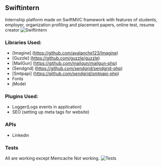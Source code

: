 ## Swiftintern ##
Internship platform made on SwiftMVC framework with features of students, employer, organization profiling and placement papers, online test, resume creator
![Swiftintern](https://github.com/Swiftintern/Swiftintern/blob/master/public/assets/images/newsletter/header.png?raw=true)

### Libraries Used: ###
- [Imagine] (https://github.com/avalanche123/Imagine)
- [Guzzle] (https://github.com/guzzle/guzzle)
- [MailGun] (https://github.com/mailgun/mailgun-php)
- [Sendgrid] (https://github.com/sendgrid/sendgrid-php)
- [Smtpapi] (https://github.com/sendgrid/smtpapi-php)
- Fonts
- jModel

### Plugins Used: ###
- Logger(Logs events in application)
- SEO (setting up meta tags for website)
 
### APIs ###
- Linkedin

### Tests ###
All are working except Memcache Not working.
![Tests](https://github.com/Swiftintern/Swiftintern/blob/master/public/assets/images/screenshots/tests.png?raw=true)
